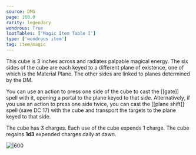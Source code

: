 ```yaml
---
source: DMG
page: 160.0
rarity: legendary
wondrous: True
lootTables: ['Magic Item Table I']
type: ['wondrous item']
tag: item/magic
---
```


This cube is 3 inches across and radiates palpable magical energy. The six sides of the cube are each keyed to a different plane of existence, one of which is the Material Plane. The other sides are linked to planes determined by the DM.

You can use an action to press one side of the cube to cast the [[gate]] spell with it, opening a portal to the plane keyed to that side. Alternatively, if you use an action to press one side twice, you can cast the [[plane shift]] spell (save DC 17) with the cube and transport the targets to the plane keyed to that side.

The cube has 3 charges. Each use of the cube expends 1 charge. The cube regains **1d3** expended charges daily at dawn.


![|600](https://5e.tools/img/items/DMG/Cubic%20Gate.jpg)